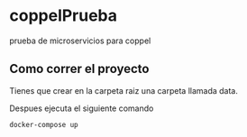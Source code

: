 # coppelPrueba
prueba de microservicios para coppel

## Como correr el proyecto
Tienes que crear en la carpeta raiz una carpeta llamada data.

Despues ejecuta el siguiente comando
```
docker-compose up
```
